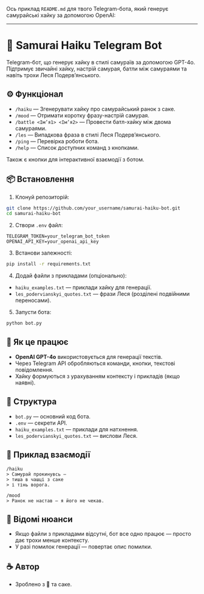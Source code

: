 Ось приклад `README.md` для твого Telegram-бота, який генерує самурайські хайку за допомогою OpenAI:

---

# 🥷 Samurai Haiku Telegram Bot

Telegram-бот, що генерує хайку в стилі самураїв за допомогою GPT-4o. Підтримує звичайні хайку, настрій самурая, батли між самураями та навіть трохи Леся Подерв’янського.

## ⚙️ Функціонал

- `/haiku` — Згенерувати хайку про самурайський ранок з саке.
- `/mood` — Отримати коротку фразу-настрій самурая.
- `/battle <Ім’я1> <Ім’я2>` — Провести батл-хайку між двома самураями.
- `/les` — Випадкова фраза в стилі Леся Подерв’янського.
- `/ping` — Перевірка роботи бота.
- `/help` — Список доступних команд з кнопками.

Також є кнопки для інтерактивної взаємодії з ботом.

## 📦 Встановлення

1. Клонуй репозиторій:

```bash
git clone https://github.com/your_username/samurai-haiku-bot.git
cd samurai-haiku-bot
```

2. Створи `.env` файл:

```env
TELEGRAM_TOKEN=your_telegram_bot_token
OPENAI_API_KEY=your_openai_api_key
```

3. Встанови залежності:

```bash
pip install -r requirements.txt
```

4. Додай файли з прикладами (опціонально):

- `haiku_examples.txt` — приклади хайку для генерації.
- `les_podervianskyi_quotes.txt` — фрази Леся (розділені подвійними переносами).

5. Запусти бота:

```bash
python bot.py
```

## 🧠 Як це працює

- **OpenAI GPT-4o** використовується для генерації текстів.
- Через Telegram API обробляються команди, кнопки, текстові повідомлення.
- Хайку формуються з урахуванням контексту і прикладів (якщо наявні).

## 📁 Структура

- `bot.py` — основний код бота.
- `.env` — секрети API.
- `haiku_examples.txt` — приклади для натхнення.
- `les_podervianskyi_quotes.txt` — вислови Леся.

## 🧪 Приклад взаємодії

```
/haiku
> Самурай прокинувсь —
> тиша в чашці з саке
> і тінь ворога.

/mood
> Ранок не настав — я його не чекав.

```

## 🐛 Відомі нюанси

- Якщо файли з прикладами відсутні, бот все одно працює — просто дає трохи менше контексту.
- У разі помилок генерації — повертає опис помилки.

## ☕ Автор

- Зроблено з 🖤 та саке.
